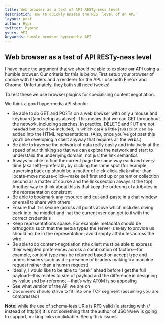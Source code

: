 ```yaml
---
title: Web browser as a test of API RESTy-ness level
description: How to quickly assess the REST level of an API
layout: post
author: Hypr
twitter: hyprnz
genre: API
keywords: humble browser hypermedia API
---
```


## Web browser as a test of API RESTy-ness level

I have made the argument that we should be able to explore our API using a humble browser. Our criteria for this is below. First setup your browser of choice with headers and a renderer for the API. I use both Firefox and Chrome. Unfortunately, they both still need tweeks! 

To test these we use browser plugins for specialising content negotiation.

We think a good hypermedia API should:

* Be able to do GET and POSTs on a web browser with only a mouse and keyboard (and setup as above). This means that we can GET throughout the network, including searches. In practice, DELETE and PUT are not needed but could be included, in which case a little javascript can be added into the HTML representations. (Also, once you’ve got past this you’ll be developing a client anyway that requires all the verbs.)
* Be able to traverse the network of data really easily and intuitively at the speed of our thinking so that we can explore the network and start to understand the underlying domain, not just the link semantics
* Always be able to find the current page the same way each and every time (aka self)—preferably by clicking the same spot (for example, traversing back up should be a matter of click-click-click rather than locate-move mouse-click—make self first and up or parent or collection second as a matter of course and the links section always at the top). Another way to think about this is that keep the ordering of attributes in the representation consistent
* Be able to bookmark any resource and cut-and-paste in a chat window or email to share with others
* Ensure that it is secure (across all points above which includes diving back into the middle) and that the current user can get to it with the correct credentials
* Keep representations sparse. For example, metadata should be orthogonal such that the media types the server is likely to provide us should not be in the representation; avoid empty attributes across the wire
* Be able to do content-negotiation (the client must be able to express their weighted preferences across a combination of factors—for example, content type may be returned based on accept type and others headers such as the presence of headers making it a machine request rather than a human request)
* Ideally, I would like to be able to “peek” ahead before I get the full payload—this relates to size of payload and the difference in designing by-value and by-reference—that’s why ATOM is so appealing
* See what version of the API we are on
* Documents should strive to fit into one TCP segment (assuming you are compressed)


**Note**: while the use of schema-less URIs is RFC valid (ie starting with // instead of http(s)) it is not something that the author of JSONView is going to support, making links unclickable. See github issues.